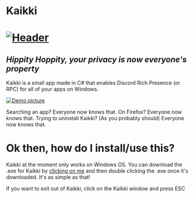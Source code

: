 # Kaikki

# [![Header](https://i.imgur.com/QnwpJhA.png)](https://github.com/Plextora/kaikki#README)

## *Hippity Hoppity, your privacy is now everyone's property*

Kaikki is a small app made in C# that enables Discord Rich Presence (or RPC) for all of your apps on Windows.

[![Demo picture](https://i.imgur.com/Vuhr1sl.png)](https://github.com/Plextora/kaikki#README)

Searching an app? Everyone now knows that. On Firefox? Everyone now knows that. Trying to uninstall Kaikki? (As you probably should) Everyone now knows that.

# Ok then, how do I install/use this?
Kaikki at the moment only works on Windows OS. You can download the .exe for Kaikki by [clicking on me](https://github.com/Plextora/kaikki/releases/download/1.0.0/Kaikki.exe) and then double clicking the .exe once it's downloaded. It's as simple as that!

If you want to exit out of Kaikki, click on the Kaikki window and press ESC

